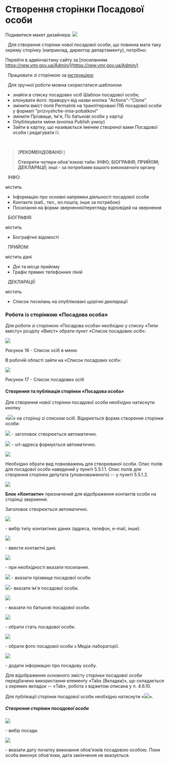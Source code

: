 # Створення сторінки Посадової особи


Подивитися макет дизайнера: 
[<img ng-src="https://s3.invisionapp-cdn.com/storage.invisionapp.com/screens/thumbnails/430721637.png?x-amz-meta-iv=6&amp;response-cache-control=max-age%3D2419200&amp;x-amz-meta-mdi=0&amp;x-amz-meta-ck=34086e81eaff231f9773c902d011effa&amp;AWSAccessKeyId=AKIAWCDCF6QSLTS7LRWT&amp;Expires=1630454400&amp;Signature=OL0JuTlO6cXS5JkLaLjwpwLGflw%3D" src="https://s3.invisionapp-cdn.com/storage.invisionapp.com/screens/thumbnails/430721637.png?x-amz-meta-iv=6&amp;response-cache-control=max-age%3D2419200&amp;x-amz-meta-mdi=0&amp;x-amz-meta-ck=34086e81eaff231f9773c902d011effa&amp;AWSAccessKeyId=AKIAWCDCF6QSLTS7LRWT&amp;Expires=1630454400&amp;Signature=OL0JuTlO6cXS5JkLaLjwpwLGflw%3D">](https://projects.invisionapp.com/share/WFY7D2TXER5#/screens/430677454)

&nbsp;
Для створення сторінки нової посадової особи, що повинна мати таку окрему сторінку (наприклад, директор департаменту), потрібно:

Перейти в адмінчастину сайту за [посиланням https://new.vmr.gov.ua/Admin/](https://new.vmr.gov.ua/Admin/)

&nbsp;
Працювати зі сторінкою за [інструкцією](https://docs.vmr.gov.ua/ContentEditors/ContentEditor_Manual/#_31)

&nbsp;
Для зручної роботи можна скористатися шаблоном:

- знайти в списку посадових осіб Шаблон посадової особи;
- клонувати його: праворуч від назви кнопка "Actions"-"Clone"
- змінити вміст поля Permalink на транлітеровані ПІБ посадової особи у форматі "prizvyshche-imia-pobatkovi"
- змінити Прізвище, Ім'я, По батькові особи у картці
- Опублікувати зміни (кнопка Publish унизу)
- Зайти в картку, що називається іменем створеної вами Посадової особи і редагувати її. 


&nbsp;
> [**РЕКОМЕНДОВАНО:**]
> 
> **Створити чотири обов'язкові таби: ІНФО; БІОГРАФІЯ; ПРИЙОМ; ДЕКЛАРАЦІЇ; 
> інші - за потребами вашого виконавчого органу**

&nbsp;
ІНФО:

містить
- Інформацію про основні напрямки діяльності посадової особи
- Контакти (каб., тел., ел.пошта, інше за потребою)
- Посилання на форми звернення/перегляду відповідей на звернення

&nbsp;
БІОГРАФІЯ:

містить 
- Біографічні відомості

&nbsp;
ПРИЙОМ:

містить дані
- Дні та місце прийому
- Графік прямих телефонних ліній

&nbsp;
ДЕКЛАРАЦІЇ:

містить
- Список посилань на опубліковані щорічні декларації

### Робота із сторінкою «Посадова особа»

Для роботи зі сторінкою «Посадова особа» необхідно у списку «Типи
вмісту» розділу «Вміст» обрати пункт «Список посадових осіб»:

![](assets/media/image113.png)

Рисунок 16 - Список осіб в меню

В робочій області зайти на «Список посадових осіб»:

![](assets/media/image114.png)

Рисунок 17 - Список посадових осіб

#### Створення та публікація сторінки «Посадова особа»

Для створення нової сторінки посадової особи необхідно натиснути кнопку

«![](assets/media/image115.png)» на сторінці зі списком осіб. Відкриється
форма створення сторінки особи:

![](assets/media/image116.png) - заголовок створюється автоматично.

![](assets/media/image76.png) - url-адреса формується автоматично.

![](assets/media/image117.png)

Необхідно обрати вид повноважень для створюваної особи. Опис полів для
посадової особи наведений у пункті 5.5.1.1. Опис полів для створення
сторінки депутата (уповноваженого) -- у пункті 5.5.1.2.

![](assets/media/image118.png)

**Блок «Контакти»** призначений для відображення контактів особи на
сторінці звернення.

Заголовок створюється автоматично.

![](assets/media/image119.png)

\- вибір типу контактних даних (адреса, телефон, e-mail, інше).

![](assets/media/image120.png)

\- ввести контактні дані.

![](assets/media/image121.png)

\- при необхідності вказати посилання.

![](assets/media/image122.png) - вказати прізвище посадової особи.

![](assets/media/image123.png)- вказати ім'я посадової особи.

![](assets/media/image124.png)

\- вказати по батькові посадової особи.

![](assets/media/image125.png)

\- обрати стать посадової особи.

![](assets/media/image126.png)

\- обрати фото посадової особи з Медіа-лабораторії.

![](assets/media/image127.png)

\- додати інформацію про посадову особу.

Для відображення основного змісту сторінки посадової особи передбачено
використання елементу «Tabs (Вкладки)», що складається з окремих вкладок
-- «Tab», робота з віджетом описана у п. 4.6.10.

Для публікації сторінки посадової особи необхідно натиснути
«![](assets/media/image85.png)».

##### Створення сторінки посадової особи

![](assets/media/image128.png)

\- вибір посади.

![](assets/media/image129.png)

\- вказати дату початку виконання обов'язків посадовою особою. Поки
особа виконує обов'язки, дата закінчення не вказується.


